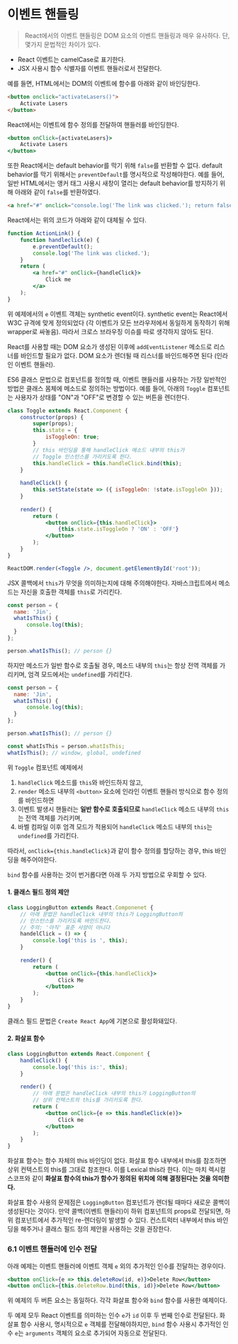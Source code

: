 # 이벤트 핸들링

> React에서의 이벤트 핸들링은 DOM 요소의 이벤트 핸들링과 매우 유사하다. 단, 몇가지 문법적인 차이가 있다.

* React 이벤트는 camelCase로 표기한다.
* JSX 사용시 함수 식별자를 이벤트 핸들러로서 전달한다.

예를 들면, HTML에서는 DOM의 이벤트에 함수를 아래와 같이 바인딩한다.

```html
<button onclick="activateLasers()">
    Activate Lasers
</button>
```

React에서는 이벤트에 함수 정의를 전달하여 핸들러를 바인딩한다.

```jsx
<button onClick={activateLasers}>
    Activate Lasers
</button>
```

또한 React에서는 default behavior를 막기 위해 `false`를 반환할 수 없다. default behavior를 막기 위해서는 `preventDefault`를 명시적으로 작성해야한다. 예를 들어, 일반 HTML에서는 앵커 태그 사용시 새창이 열리는 default behavior를 방지하기 위해 아래와 같이 `false`를 반환하였다.

```html
<a href="#" onclick="console.log('The link was clicked.'); return false">Click me</a>
```

React에서는 위의 코드가 아래와 같이 대체될 수 있다.

```jsx
function ActionLink() {
    function handleclick(e) {
        e.preventDefault();
        console.log('The link was clicked.');
    }
    return (
    	<a href="#" onClick={handleClick}>
        	Click me
        </a>
    );
}
```

위 예제에서의 `e` 이벤트 객체는 synthetic event이다. synthetic event는 React에서 W3C 규격에 맞게 정의되었다 (각 이벤트가 모든 브라우저에서 동일하게 동작하기 위해 wrapper로 싸놓음). 따라서 크로스 브라우징 이슈를 따로 생각하지 않아도 된다.

React를 사용할 때는 DOM 요소가 생성된 이후에  `addEventListener` 메소드로 리스너를 바인드할 필요가 없다. DOM 요소가 렌더될 때 리스너를 바인드해주면 된다 (인라인 이벤트 핸들러).

ES6 클래스 문법으로 컴포넌트를 정의할 때, 이벤트 핸들러를 사용하는 가장 일반적인 방법은 클래스 몸체에 메소드로 정의하는 방법이다. 예를 들어, 아래의 `Toggle` 컴포넌트는 사용자가 상태를 "ON"과 "OFF"로 변경할 수 있는 버튼을 렌더한다.

```jsx
class Toggle extends React.Component {
    constructor(props) {
        super(props);
        this.state = {
            isToggleOn: true;
        }
        // this 바인딩을 통해 handleClick 메소드 내부의 this가
    	// Toggle 인스턴스를 가리키도록 한다.
        this.handleClick = this.handleClick.bind(this);
    }
    
    handleClick() {
        this.setState(state => ({ isToggleOn: !state.isToggleOn }));
    }
    
    render() {
        return (
        	<button onClick={this.handleClick}>
            	{this.state.isToggleOn ? 'ON' : 'OFF'}
            </button>
        );
    }
}

ReactDOM.render(<Toggle />, document.getElementById('root'));
```



JSX 콜백에서 `this`가 무엇을 의미하는지에 대해 주의해야한다. 자바스크립트에서 메소드는 자신을 호출한 객체를 `this`로 가리킨다.

```javascript
const person = {
  name: 'Jin',
  whatIsThis() {
      console.log(this);
  }
};

person.whatIsThis(); // person {}
```



하지만 메소드가 일반 함수로 호출될 경우, 메소드 내부의 `this`는 항상 전역 객체를 가리키며, 엄격 모드에서는 `undefined`를 가리킨다.

```javascript
const person = {
  name: 'Jin',
  whatIsThis() {
      console.log(this);
  }
};

person.whatIsThis(); // person {}

const whatIsThis = person.whatIsThis;
whatIsThis(); // window, global, undefined
```

위 `Toggle` 컴포넌트 예제에서

1. `handleClick` 메소드를 `this`와 바인드하지 않고,
2. `render` 메소드 내부의 `<button>` 요소에 인라인 이벤트 핸들러 방식으로 함수 정의를 바인드하면
3. 이벤트 발생시 핸들러는 **일반 함수로 호출되므로** `handleClick` 메소드 내부의 `this`는 전역 객체를 가리키며,
4. 바벨 컴파일 이후 엄격 모드가 적용되어 `handleClick` 메소드 내부의 `this`는 `undefined`를 가리킨다.

따라서, `onClick={this.handleClick}`과 같이 함수 정의를 할당하는 경우, this 바인딩을 해주어야한다.

`bind` 함수를 사용하는 것이 번거롭다면 아래 두 가지 방법으로 우회할 수 있다.

#### 1. 클래스 필드 정의 제안

```jsx
class LoggingButton extends React.Componenet {
    // 아래 문법은 handleClick 내부의 this가 LoggingButton의
    // 인스턴스를 가리키도록 바인드한다.
    // 주의: '아직' 표준 사양이 아니다
    handelClick = () => {
        console.log('this is ', this);
    }
    
    render() {
        return (
            <button onClick={this.handleClick}>
            	Click Me
            </button>
        );
    }
}
```

클래스 필드 문법은 `Create React App`에 기본으로 활성화돼있다.

#### 2. 화살표 함수

```jsx
class LoggingButton extends React.Component {
    handleClick() {
        console.log('this is:', this);
    }
    
    render() {
        // 아래 문법은 handleClick 내부의 this가 LoggingButton의
        // 상위 컨텍스트의 this를 가리키도록 한다.
        return (
        	<button onClick={e => this.handleClick(e)}>
            	Click me
            </button>
        );
    }
}
```

화살표 함수는 함수 자체의 this 바인딩이 없다. 화살표 함수 내부에서 this를 참조하면 상위 컨텍스트의 this를 그대로 참조한다. 이를 Lexical this라 한다. 이는 마치 렉시컬 스코프와 같이 **화살표 함수의 this가 함수가 정의된 위치에 의해 결정된다는 것을 의미한다.**

화살표 함수 사용의 문제점은 `LoggingButton` 컴포넌트가 렌더될 때마다 새로운 콜백이 생성된다는 것이다. 만약 콜백(이벤트 핸들러)이 하위 컴포넌트의 props로 전달되면, 하위 컴포넌트에서 추가적인 re-렌더링이 발생할 수 있다. 컨스트럭터 내부에서 this 바인딩을 해주거나 클래스 필드 정의 제안을 사용하는 것을 권장한다.



### 6.1 이벤트 핸들러에 인수 전달

아래 예제는 이벤트 핸들러에 이벤트 객체 `e` 외의 추가적인 인수를 전달하는 경우이다.

```jsx
<button onClick={e => this.deleteRow(id, e)}>Delete Row</button>
<button onClick={this.deleteRow.bind(this, id)}>Delete Row</button>
```

위 예제의 두 버튼 요소는 동일하다. 각각 화살표 함수와 `bind` 함수를 사용한 예제이다.

두 예제 모두 React 이벤트를 의미하는 인수 `e`가 `id` 이후 두 번째 인수로 전달된다. 화살표 함수 사용시, 명시적으로 `e` 객체를 전달해야하지만, `bind` 함수 사용시 추가적인 인수 `e`는 `arguments` 객체의 요소로 추가되어 자동으로 전달된다.
